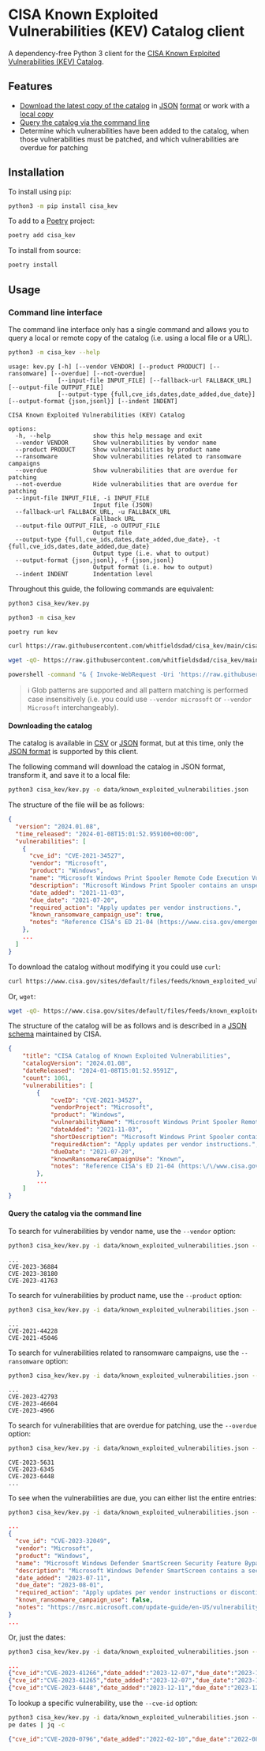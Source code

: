 # CISA Known Exploited Vulnerabilities (KEV) Catalog client

A dependency-free Python 3 client for the [CISA Known Exploited Vulnerabilities (KEV) Catalog](https://www.cisa.gov/known-exploited-vulnerabilities-catalog).

## Features

- [Download the latest copy of the catalog](#downloading-the-catalog) in [JSON](https://www.cisa.gov/sites/default/files/feeds/known_exploited_vulnerabilities.json) [format](https://www.cisa.gov/sites/default/files/feeds/known_exploited_vulnerabilities_schema.json) or work with a [local copy](data/known_exploited_vulnerabilities.json)
- [Query the catalog via the command line](#query-the-catalog-via-the-command-line)
- Determine which vulnerabilities have been added to the catalog, when those vulnerabilities must be patched, and which vulnerabilities are overdue for patching

## Installation

To install using `pip`:

```bash
python3 -m pip install cisa_kev
```

To add to a [Poetry](https://python-poetry.org/) project:

```bash
poetry add cisa_kev
```

To install from source:

```bash
poetry install
```

## Usage

### Command line interface

The command line interface only has a single command and allows you to query a local or remote copy of the catalog (i.e. using a local file or a URL).

```bash
python3 -m cisa_kev --help
```

```text
usage: kev.py [-h] [--vendor VENDOR] [--product PRODUCT] [--ransomware] [--overdue] [--not-overdue]
              [--input-file INPUT_FILE] [--fallback-url FALLBACK_URL] [--output-file OUTPUT_FILE]
              [--output-type {full,cve_ids,dates,date_added,due_date}] [--output-format {json,jsonl}] [--indent INDENT]

CISA Known Exploited Vulnerabilities (KEV) Catalog

options:
  -h, --help            show this help message and exit
  --vendor VENDOR       Show vulnerabilities by vendor name
  --product PRODUCT     Show vulnerabilities by product name
  --ransomware          Show vulnerabilities related to ransomware campaigns
  --overdue             Show vulnerabilities that are overdue for patching
  --not-overdue         Hide vulnerabilities that are overdue for patching
  --input-file INPUT_FILE, -i INPUT_FILE
                        Input file (JSON)
  --fallback-url FALLBACK_URL, -u FALLBACK_URL
                        Fallback URL
  --output-file OUTPUT_FILE, -o OUTPUT_FILE
                        Output file
  --output-type {full,cve_ids,dates,date_added,due_date}, -t {full,cve_ids,dates,date_added,due_date}
                        Output type (i.e. what to output)
  --output-format {json,jsonl}, -f {json,jsonl}
                        Output format (i.e. how to output)
  --indent INDENT       Indentation level
```

Throughout this guide, the following commands are equivalent:

```bash
python3 cisa_kev/kev.py
```

```bash
python3 -m cisa_kev
```

```bash
poetry run kev
```

```bash
curl https://raw.githubusercontent.com/whitfieldsdad/cisa_kev/main/cisa_kev/kev.py -s | python3 -
```

```bash
wget -qO- https://raw.githubusercontent.com/whitfieldsdad/cisa_kev/main/cisa_kev/kev.py | python3 -
```

```bash
powershell -command "& { Invoke-WebRequest -Uri 'https://raw.githubusercontent.com/whitfieldsdad/cisa_kev/main/cisa_kev/kev.py' -UseBasicParsing | Invoke-Expression }"
```

> ℹ️ Glob patterns are supported and all pattern matching is performed case insensitively (i.e. you could use `--vendor microsoft` or `--vendor Microsoft` interchangeably).

#### Downloading the catalog

The catalog is available in [CSV](https://www.cisa.gov/sites/default/files/csv/known_exploited_vulnerabilities.csv) or [JSON](https://www.cisa.gov/sites/default/files/feeds/known_exploited_vulnerabilities.json) format, but at this time, only the [JSON format](https://www.cisa.gov/sites/default/files/feeds/known_exploited_vulnerabilities_schema.json) is supported by this client.

The following command will download the catalog in JSON format, transform it, and save it to a local file:

```bash
python3 cisa_kev/kev.py -o data/known_exploited_vulnerabilities.json
```

The structure of the file will be as follows:

```json
{
  "version": "2024.01.08",
  "time_released": "2024-01-08T15:01:52.959100+00:00",
  "vulnerabilities": [
    {
      "cve_id": "CVE-2021-34527",
      "vendor": "Microsoft",
      "product": "Windows",
      "name": "Microsoft Windows Print Spooler Remote Code Execution Vulnerability",
      "description": "Microsoft Windows Print Spooler contains an unspecified vulnerability due to the Windows Print Spooler service improperly performing privileged file operations. Successful exploitation allows an attacker to perform remote code execution with SYSTEM privileges. The vulnerability is also known under the moniker of PrintNightmare.",
      "date_added": "2021-11-03",
      "due_date": "2021-07-20",
      "required_action": "Apply updates per vendor instructions.",
      "known_ransomware_campaign_use": true,
      "notes": "Reference CISA's ED 21-04 (https://www.cisa.gov/emergency-directive-21-04) for further guidance and requirements."
    },
    ...
  ]
}
```

To download the catalog without modifying it you could use `curl`:

```bash
curl https://www.cisa.gov/sites/default/files/feeds/known_exploited_vulnerabilities.json -o data/known_exploited_vulnerabilities.json
```

Or, `wget`:

```bash
wget -qO- https://www.cisa.gov/sites/default/files/feeds/known_exploited_vulnerabilities.json -O data/known_exploited_vulnerabilities.json
```

The structure of the catalog will be as follows and is described in a [JSON schema](https://www.cisa.gov/sites/default/files/feeds/known_exploited_vulnerabilities_schema.json) maintained by CISA.

```json
{
    "title": "CISA Catalog of Known Exploited Vulnerabilities",
    "catalogVersion": "2024.01.08",
    "dateReleased": "2024-01-08T15:01:52.9591Z",
    "count": 1061,
    "vulnerabilities": [
        {
            "cveID": "CVE-2021-34527",
            "vendorProject": "Microsoft",
            "product": "Windows",
            "vulnerabilityName": "Microsoft Windows Print Spooler Remote Code Execution Vulnerability",
            "dateAdded": "2021-11-03",
            "shortDescription": "Microsoft Windows Print Spooler contains an unspecified vulnerability due to the Windows Print Spooler service improperly performing privileged file operations. Successful exploitation allows an attacker to perform remote code execution with SYSTEM privileges. The vulnerability is also known under the moniker of PrintNightmare.",
            "requiredAction": "Apply updates per vendor instructions.",
            "dueDate": "2021-07-20",
            "knownRansomwareCampaignUse": "Known",
            "notes": "Reference CISA's ED 21-04 (https:\/\/www.cisa.gov\/emergency-directive-21-04) for further guidance and requirements."
        },
        ...
    ]
}
```

#### Query the catalog via the command line

To search for vulnerabilities by vendor name, use the `--vendor` option:

```bash
python3 cisa_kev/kev.py -i data/known_exploited_vulnerabilities.json --vendor microsoft --output-format=jsonl | jq -r '.cve_id'
```

```text
...
CVE-2023-36884
CVE-2023-38180
CVE-2023-41763
```

To search for vulnerabilities by product name, use the `--product` option:

```bash
python3 cisa_kev/kev.py -i data/known_exploited_vulnerabilities.json --vendor apache --product 'log4j*' --output-format=jsonl | jq -r '.cve_id'
```

```text
...
CVE-2021-44228
CVE-2021-45046
```

To search for vulnerabilities related to ransomware campaigns, use the `--ransomware` option:

```bash
python3 cisa_kev/kev.py -i data/known_exploited_vulnerabilities.json --ransomware --output-format=jsonl | jq -r '.cve_id'
```

```text
...
CVE-2023-42793
CVE-2023-46604
CVE-2023-4966
```

To search for vulnerabilities that are overdue for patching, use the `--overdue` option:

```bash
python3 cisa_kev/kev.py -i data/known_exploited_vulnerabilities.json --overdue --output-format=jsonl | jq -r '.cve_id'
```

```text
CVE-2023-5631
CVE-2023-6345
CVE-2023-6448
...
```

To see when the vulnerabilities are due, you can either list the entire entries:

```bash
python3 cisa_kev/kev.py -i data/known_exploited_vulnerabilities.json --overdue --output-format=jsonl | jq
```

```json
...
{
  "cve_id": "CVE-2023-32049",
  "vendor": "Microsoft",
  "product": "Windows",
  "name": "Microsoft Windows Defender SmartScreen Security Feature Bypass Vulnerability",
  "description": "Microsoft Windows Defender SmartScreen contains a security feature bypass vulnerability that allows an attacker to bypass the Open File - Security Warning prompt.",
  "date_added": "2023-07-11",
  "due_date": "2023-08-01",
  "required_action": "Apply updates per vendor instructions or discontinue use of the product if updates are unavailable.",
  "known_ransomware_campaign_use": false,
  "notes": "https://msrc.microsoft.com/update-guide/en-US/vulnerability/CVE-2023-32049"
}
...
```

Or, just the dates:

```bash
python3 cisa_kev/kev.py -i data/known_exploited_vulnerabilities.json --overdue --output-format=jsonl --output-type dates | jq -c
```

```json
...
{"cve_id":"CVE-2023-41266","date_added":"2023-12-07","due_date":"2023-12-28"}
{"cve_id":"CVE-2023-41265","date_added":"2023-12-07","due_date":"2023-12-28"}
{"cve_id":"CVE-2023-6448","date_added":"2023-12-11","due_date":"2023-12-18"}
```

To lookup a specific vulnerability, use the `--cve-id` option:

```bash
python3 cisa_kev/kev.py -i data/known_exploited_vulnerabilities.json --cve-id CVE-2020-0796 --output-format=jsonl --output-ty
pe dates | jq -c
```

```json
{"cve_id":"CVE-2020-0796","date_added":"2022-02-10","due_date":"2022-08-10"}
```
